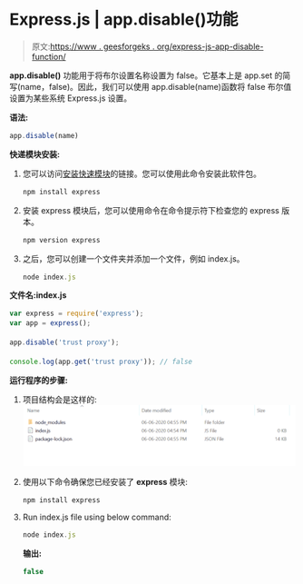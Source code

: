 # Express.js | app.disable()功能

> 原文:[https://www . geesforgeks . org/express-js-app-disable-function/](https://www.geeksforgeeks.org/express-js-app-disable-function/)

**app.disable()** 功能用于将布尔设置名称设置为 false。它基本上是 app.set 的简写(name，false)。因此，我们可以使用 app.disable(name)函数将 false 布尔值设置为某些系统 Express.js 设置。

**语法:**

```js
app.disable(name)
```

**快递模块安装:**

1.  您可以访问[安装快速模块](https://www.npmjs.com/package/express)的链接。您可以使用此命令安装此软件包。

    ```js
    npm install express
    ```

2.  安装 express 模块后，您可以使用命令在命令提示符下检查您的 express 版本。

    ```js
    npm version express
    ```

3.  之后，您可以创建一个文件夹并添加一个文件，例如 index.js。

    ```js
    node index.js
    ```

**文件名:index.js**

```js
var express = require('express');
var app = express();

app.disable('trust proxy');

console.log(app.get('trust proxy')); // false
```

**运行程序的步骤:**

1.  项目结构会是这样的:
    ![](img/3209d9b4369c180282a34be8070d7d6e.png)
2.  使用以下命令确保您已经安装了 **express** 模块:

    ```js
    npm install express
    ```

3.  Run index.js file using below command:

    ```js
    node index.js
    ```

    **输出:**

    ```js
    false

    ```